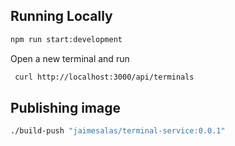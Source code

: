 ## Running Locally

```bash
npm run start:development
```

Open a new terminal and run

```bash
 curl http://localhost:3000/api/terminals
```

## Publishing image

```bash
./build-push "jaimesalas/terminal-service:0.0.1"
```